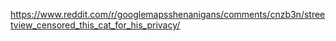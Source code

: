 https://www.reddit.com/r/googlemapsshenanigans/comments/cnzb3n/streetview_censored_this_cat_for_his_privacy/
